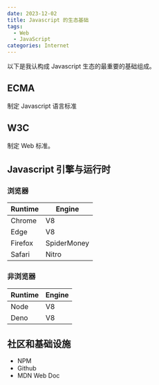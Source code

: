 ```yaml
---
date: 2023-12-02
title: Javascript 的生态基础
tags:
  - Web
  - JavaScript
categories: Internet
---
```


以下是我认构成 Javascript 生态的最重要的基础组成。

## ECMA

制定 Javascript 语言标准

## W3C

制定 Web 标准。

## Javascript 引擎与运行时

### 浏览器

| Runtime | Engine      |
| ------- | ----------- |
| Chrome  | V8          |
| Edge    | V8          |
| Firefox | SpiderMoney |
| Safari  | Nitro       |

### 非浏览器

| Runtime | Engine      |
| ------- | ----------- |
| Node    | V8          |
| Deno    | V8          |

## 社区和基础设施

- NPM
- Github
- MDN Web Doc
